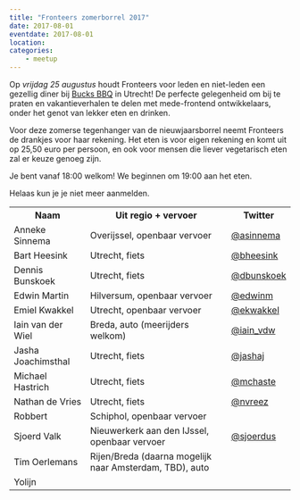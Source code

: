 ```yaml
---
title: "Fronteers zomerborrel 2017"
date: 2017-08-01
eventdate: 2017-08-01
location: 
categories: 
    - meetup
---
```

Op *vrijdag 25 augustus* houdt Fronteers voor leden en niet-leden een gezellig diner bij [Bucks BBQ](http://bucksbbqhouse.nl/) in Utrecht! De perfecte gelegenheid om bij te praten en vakantieverhalen te delen met mede-frontend ontwikkelaars, onder het genot van lekker eten en drinken.

Voor deze zomerse tegenhanger van de nieuwjaarsborrel neemt Fronteers de drankjes voor haar rekening. Het eten is voor eigen rekening en komt uit op 25,50 euro per persoon, en ook voor mensen die liever vegetarisch eten zal er keuze genoeg zijn.

Je bent vanaf 18:00 welkom! We beginnen om 19:00 aan het eten.

Helaas kun je je niet meer aanmelden.





<table>
<tr>
<th scope="col">Naam</th>
<th scope="col">Uit regio + vervoer</th>
<th scope="col">Twitter</th>
</tr>
<tr>
<td>Anneke Sinnema</td>
<td>Overijssel, openbaar vervoer</td>
<td><a href="https://twitter.com/asinnema" rel="nofollow">@asinnema</a></td>
</tr>
<tr>
<td>Bart Heesink</td>
<td>Utrecht, fiets</td>
<td><a href="https://twitter.com/bheesink" rel="nofollow">@bheesink</a></td>
</tr>
<tr>
<td>Dennis Bunskoek</td>
<td>Utrecht, fiets</td>
<td><a href="https://twitter.com/dbunskoek" rel="nofollow">@dbunskoek</a></td>
</tr>
<tr>
<td>Edwin Martin</td>
<td>Hilversum, openbaar vervoer</td>
<td><a href="https://twitter.com/edwinm" rel="nofollow">@edwinm</a></td>
</tr>
<tr>
<td>Emiel Kwakkel</td>
<td>Utrecht, openbaar vervoer</td>
<td><a href="https://twitter.com/ekwakkel" rel="nofollow">@ekwakkel</a></td>
</tr>
<tr>
<td>Iain van der Wiel</td>
<td>Breda, auto (meerijders welkom)</td>
<td><a href="https://twitter.com/iain_vdw" rel="nofollow">@iain_vdw</a></td>
</tr>
<tr>
<td>Jasha Joachimsthal</td>
<td>Utrecht, fiets</td>
<td><a href="https://twitter.com/jashaj" rel="nofollow">@jashaj</a></td>
</tr>
<tr>
<td>Michael Hastrich</td>
<td>Utrecht, fiets</td>
<td><a href="https://twitter.com/mchaste" rel="nofollow">@mchaste</a></td>
</tr>
<tr>
<td>Nathan de Vries</td>
<td>Utrecht, fiets</td>
<td><a href="https://twitter.com/nvreez" rel="nofollow">@nvreez</a></td>
</tr>
<tr>
<td>Robbert</td>
<td>Schiphol, openbaar vervoer</td>
<td></td>
</tr>
<tr>
<td>Sjoerd Valk</td>
<td>Nieuwerkerk aan den IJssel, openbaar vervoer</td>
<td><a href="https://twitter.com/sjoerdus" rel="nofollow">@sjoerdus</a></td>
</tr>
<tr>
<td>Tim Oerlemans</td>
<td>Rijen/Breda (daarna mogelijk naar Amsterdam, TBD), auto</td>
<td></td>
</tr>
<tr>
<td>Yolijn</td>
<td></td>
<td></td>
</tr>
</table>
